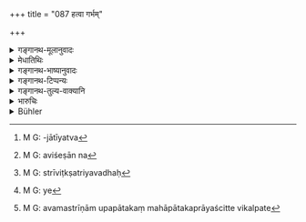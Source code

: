 +++
title = "087 हत्वा गर्भम्"

+++

<details><summary>गङ्गानथ-मूलानुवादः</summary>

Having killed an unknown embryo, one should perform this same penance,—also on killing a Kṣatriya or a Vaiśya, who has performed sacrifices, or a woman of the ‘Ātreyī’ race.—(87)
</details>

<details><summary>मेधातिथिः</summary>

**गर्भो** ब्राह्मणजातीय[^११७] एव । केन गर्भस्य पातनं कारयेत् । **अविज्ञातम्** अज्ञातस्त्रीपुरुषविशेषव्यञ्जनम् । उपज्ञाते यथायथं स्त्रीपुंसनिमित्तम् एव । 


[^११७]:
     M G: -jātīyatva

- <u>कथं</u> पुनः स्त्रियाम् अहतायां गर्भस्य वधो भवति । 

- <u>औषधादियोगेन</u> गर्भस्य पातनम् । 

- **एतद् एवेत्य्** एकवचनात् प्रत्यासन्नद्वादशवार्षिकम् एवातिदिश्यत इत्याहुः । 

<u>अन्ये</u> **एतद्** इति शुद्धिकारणं सामान्यापेक्षायाम्, अतः सर्वप्रायश्चित्तातिदेशः ।   

क्षत्रियवैश्यौ चेजानौ** यजमानौ । भूतकालता न विवक्षिता । स्मृत्यन्त्रे "सवनगतौ राजन्यवैश्यौ" (वध् २०.३४) इति । अतश् च प्रारब्धसोमपानयोर् एष विधिर् न दर्शपूर्णमासादियजमानयोः । लिङ्गदर्शनं तु यजमानमात्रयोर् भावयतीति । ब्राह्मणीभूयैव यजत इति ।


- **आत्रेयीं स्त्रियम्** अत्रिगोरजाताम् । जातेर् अविशेषात्[^११८] स्त्रीपुंसयोर् ब्राह्मणीनाम् अपि प्राप्ताव् आत्रेय्या वचनम् अन्यगोत्रनिवृत्त्यर्थम् । अतो ब्राह्मण्या अप्य् अन्यस्या वध उपपातकम् एव । "स्त्रीशूद्रविट्क्षत्रवधः"[^११९] (म्ध् ११.६५) इति । यत्[^१२०] तु "स्त्रीसुहृत्" (म्ध् ११.८८) इति, तच् चातुर्वर्ण्यस्त्रीमात्रे । अधमस्त्रीणाम् उपपातकमहापातकप्रायश्चित्ते विकल्प्येते[^१२१] । भर्तृस्वगुणापेक्षो विकल्पो बुद्धिपूर्वाबुद्धिपूर्वकृतश् च सः । स्तनपबालापत्ययोस् तदभावे बालानां दुःशके जीविते विजातियाया अपि, ब्राह्मणभार्याया भर्तृद्वेषाद् अनपराधिन्या निमित्तान्तरतो वोपजाप्यमानायाः शीलं रक्षन्त्या असंप्रयुज्यमानाया वधः । एवम् अप्य् उत्प्रेक्षया "स्त्रीसुहृद्वधम्" (म्ध् ११.८८) इत्यादेशात् । अन्यत्र तु स्त्रीशुद्रेति । आत्रेय्यां त्व् अविकल्पः । 


[^१२१]:
     M G: avamastrīṇām upapātakaṃ mahāpātakaprāyaścitte vikalpate


[^१२०]:
     M G: ye


[^११९]:
     M G: strīviṭkṣatriyavadhaḥ


[^११८]:
     M G: aviśeṣān na

- <u>अन्ये</u> त्व् **आत्रेयीं** गर्भसाहचर्याद् ऋतुमतीम् आहुः । पत्यते भ्रूणहात्रेयाश् च हन्तेति । भ्रूणहा ब्राह्मणवधकारी सा । सा च ब्राह्मण्य् एव । अत्र कुक्ष्याव् अवश्यं गर्भ उह्यत इत्य् आत्रेयी । यद्य् अपीदृश्यां वृत्तौ तद्धितो न स्मर्यते, प्रयोगानुसारेण तु भवतीति ॥ ११.८७ ॥
</details>

<details><summary>गङ्गानथ-भाष्यानुवादः</summary>

‘*Embryo*’—belonging to the *Brāhmaṇa* caste.

The meaning of the verse is that one should not help an abortion.

‘*Unknown*’—whose male or female sex is not yet ascertainable. When this has become ascertainable, the expiation shall be in accordance with the sex.

“How can there be a killing of the *embryo*, until the woman is also killed?”

Abortions are generally secured by the use of medicines and such other methods.

‘*This same penance*.’—They say that, since the singular number is used here, it is the ‘Twelve-year Penance’ that is meant here; specially as this is what has been spoken of in closest proximity to the present text.

Others, however, have held that the term ‘*this same*’ refers to the means of purification in general; hence it stands for all the expiatory rites that have been laid down in connection with ‘Brāhmaṇa-killing.’

‘*A Kṣatriya or a Vaiśya who has performed sacrifices*—*i.e*., who is engaged in a sacrificial performance;—no significance attaching to the past tense (in *ijānau*’); as in another *Smṛti* text we read—‘The Kṣatriya and the Vaiśya seated at the Extraction of Soma’; from which it would seem that the rule here laid down refers to the persons who have started the drinking of Soma, and not to those engaged in the performance of the *Darśapūrṇamāsa* and other sacrifices. But the clear implication of the Vedic text is that it applies to persons engaged in any sort of sacrificial performance;—the actual text being ‘it is only when one has become a *Brāhmaṇa* that he engages *in a sacrifice*’ \[where no particular sacrifice is specified\].

‘A *woman qf the Ātreyī race*.’—Woman born in the race of Atri. The caste of the man and the woman being the same, what is prescribed in connection with the killing of ‘a Brāhmaṇa’ should apply equally to the case of the male and the female; hence the mention of ‘the woman of the Ātreyī race’ clearly excludes women of the other races; which means that the killing of these other women of other Brāhmaṇa races, would be only a ‘minor offence,’ mentioned above as ‘the killing of a woman of a Vaiśya or a Kṣatriya’ (66). What has been spoken of as ‘the killing of a woman or of a friend eta, eta,’ refers to women of all the four castes. The upshot of all this is—that in the case of the killing of a Brāhmaṇa woman, there are two optional alternatives—the expiation laid down for ‘heinous offences’ and that prescribed for a ‘minor offence’; which one of the two is to be adopted bring determined by the qualifications of the husband or of the woman herself,—as also by the intentional or unintentional character of the crime. For instance, (*a*) even in the case of a woman of another caste, if she has a child still at her breast, the expiation shall be of the heavier kind, in consideration of the fact, that it would be difficult for the child to live after the mother’s death;—(*b*) in the case of the Brāhmaṇa woman who, faultless herself, has become an object of hatred to her husband, and is killed by a man because, on being approached by him, she preserves her chastity and does not accede to his proposal,—the expiation shall be of the heavier kind;—as also (*c*) in the case of recklessly killing a friend’s wife. In other cases on the other hand, ordinary expiation according to Verse 66 would be applicable In the case of the woman of the ‘*Ātreyī*’ race, however, there are no alternatives.

Others have explained the word ‘*Ātreyī*’ to mean a *woman in her courses*, on the strength of its occurring along with the term ‘*embryo*.’ They quote the text —‘*pātyate bhrūṇahā, ātreyyāśca hantā*’—where the term ‘*bhrūṇahā*’ means ‘the slayer of a Brāhmaṇa.’ Under this explanation also the *woman in her courses* referred to must be a *Brāh* *maṇa*. She is called ‘*Ātreyi*’ in consideration of the fact that she is sure to carry a child in her womb. Though the use of the nominal affix found in the term ‘*Ātreyī*’ is nowhere laid down in the sense here attributed to it, yet the said denotation may be accepted on the strength of usage.—(87)
</details>

<details><summary>गङ्गानथ-टिप्पन्यः</summary>

This verse is quoted in *Mitākṣarā* (3.251), according to which ‘*avijñāta garbha*’ indicates the stage of pregnancy before the sex of the child has been determined;—it adds that though the fact of the child in the womb belonging to the Brāhmaṇa-caste would make the offender liable to the expiation for Brāhmaṇa-slaying,—yet, in as much as the possibility of the child being female might lead one to think that the guilt of killing a female would be a ‘minor sin,’ and hence involve a lighter expiation,—it becomes necessary to emphasise the necessity of performing the heavier expiation.

It is quoted in *Prāyaścittaviveka* (pp. 87, 179 and 228), which adds the explanation that, having killed the Brāhmaṇa embryo, *before its sex has been determined*, one should perform the rites laid down in connection with ‘Brāhmaṇa-murder,’ as also for killing a Kṣatriya or a Vaiśya—while they are performing a sacrifice,—an d also for killing an ‘*ātreyī*,’ *i.e*., a Brāhmaṇī.
</details>

<details><summary>गङ्गानथ-तुल्य-वाक्यानि</summary>

**(verses 11.87-88)  
**

*Gautama* (22.12-13).—‘The same penance that has been prescribed for
Brāhmaṇa-slaying shall be performed by one who has killed a Brāhmaṇa female when she has bathed after her course; also for destroying the embryo of a Brāhmaṇa, though its sex may be not distinguishable.’

*Bodhāyam* (2.1-12).—‘The penance for killing a woman who has bathed
after her courses is the same as that for the killing of a Brāhmaṇa.’

*Āpastamba* (1.24.8-9).—‘He who has destroyed an embryo of a Brāhmaṇa,
or a woman during her courses, is called *Abhiśasta*, accursed, and stands on the same footing regarding expiation, as the Brāhmaṇa-killer.’

*Vaśiṣṭha* (20.23, 34-35).—‘He is called *Bhrūṇahan* who kills a
Brāhmaṇa or destroys an embryo the sex of which is unknown. For killing a female of the Brāhmaṇa caste who is an *Ātreyī*...... the same penance that is prescribed for the Brāhmaṇa-killer should be performed. That woman is called *Ātreyī* who has bathed after her courses.’

*Viṣṇu* (50.8-10).—‘He who has killed a pregnant woman, or a woman in
her courses, or a woman who has bathed after her courses, or a friend, shall perform the *Mahāvrata*.’ (p. 839)

*Yājñavalkya* (3.251).—‘He who destroys an embryo or an *Ātreyī* woman
should perform the penance laid down for the Brāhmaṇa-killer.’
</details>

<details><summary>भारुचिः</summary>

ब्रह्महत्याप्रायश्चित्तातिदेशो ऽयं गर्भादिहन्तॄणाम् । गर्भश् च ब्राह्मणगर्भ एव प्रकरणाद् विज्ञेयः । **आत्रेयी** तु रजस्वला ब्राह्मण्य् एव । तस्यां हि कदाचित् पुंसस् संभव इति, अतस् तां हत्वा ब्रह्महा भवति । गोत्रत इत्य् अपर आत्रेयीम् आहुः, यस्माच् चात्रेयीं हत्वा ब्रह्महा भवति, ततो ऽन्यां ब्राह्मणीं हत्वा न ब्रह्महेति गम्यते । गवादिषु तु जातिमात्रस्य विवक्षितत्वात् स्त्रियां पुंसि चाविशेषेण प्रायश्चित्तम् । यच् चोपरिष्टश्लोके वक्ष्यति, "कृत्वा च स्त्रीसुहृद्वधम्" इति, स्त्रीग्रहणं तद् अपि ब्रह्मण्या एव । गोवधादौ च स्त्रीग्रहणस्य विद्यमानत्वाद् विकल्पेन ब्राह्मण्याम् इदं प्रायश्चित्तं स्यात् । विकल्पश् च गुणापेक्षो युक्तः, गुरुलघुप्रायश्चित्तयोः प्रत्ययाप्रत्ययकारणेन वा । एवं चात्रेयीग्रहणम् अर्थवद् भवति । सवनगतौ राजन्यवैस्यौ हत्वैतद् एव । तथा च ब्राह्मणम्, "यो वै कश्चिद् यजते ब्राह्मणिभूयैव यजते" इति ॥ ११.८६ ॥
</details>

<details><summary>Bühler</summary>

088	For destroying the embryo (of a Brahmana, the sex of which was) unknown, for slaying a Kshatriya or a Vaisya who are (engaged in or) have offered a (Vedic) sacrifice, or a (Brahmana) woman who has bathed after temporary uncleanness (Atreyi), he must perform the same penance,
</details>
